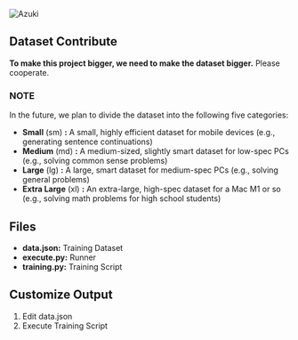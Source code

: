 
![Azuki](https://github.com/user-attachments/assets/7b3ec4d9-6d31-4193-9845-47d15fecd934)


## Dataset Contribute
**To make this project bigger, we need to make the dataset bigger.**
Please cooperate.

### NOTE
In the future, we plan to divide the dataset into the following five categories:
- **Small** (sm) **:** A small, highly efficient dataset for mobile devices (e.g., generating sentence continuations)
- **Medium** (md) **:** A medium-sized, slightly smart dataset for low-spec PCs (e.g., solving common sense problems)
- **Large** (lg) **:** A large, smart dataset for medium-spec PCs (e.g., solving general problems)
- **Extra Large** (xl) **:** An extra-large, high-spec dataset for a Mac M1 or so (e.g., solving math problems for high school students)

## Files
- **data.json:** Training Dataset
- **execute.py:** Runner
- **training.py:** Training Script

## Customize Output
1. Edit data.json
2. Execute Training Script
